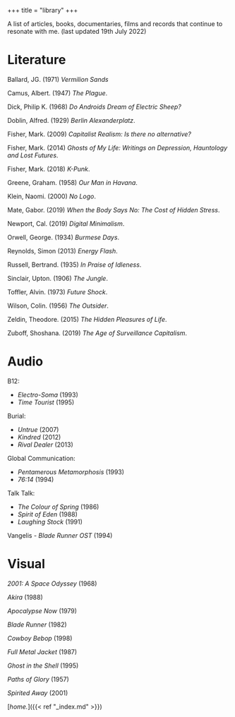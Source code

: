 +++
title = "library"
+++

A list of articles, books, documentaries, films and records that continue to resonate with me. (last updated 19th July 2022)

# Literature

Ballard, JG. (1971) *Vermilion Sands* <br>

Camus, Albert. (1947) *The Plague*. <br>

Dick, Philip K. (1968) *Do Androids Dream of Electric Sheep?* <br>

Doblin, Alfred. (1929) *Berlin Alexanderplatz*. <br>

Fisher, Mark. (2009) *Capitalist Realism: Is there no alternative?* <br>

Fisher, Mark. (2014) *Ghosts of My Life: Writings on Depression, Hauntology and Lost Futures*. <br>

Fisher, Mark. (2018) *K-Punk*. <br>

Greene, Graham. (1958) *Our Man in Havana*. <br>

Klein, Naomi. (2000) *No Logo*. <br>

Mate, Gabor. (2019) *When the Body Says No: The Cost of Hidden Stress*. <br>

Newport, Cal. (2019) *Digital Minimalism*. <br>

Orwell, George. (1934) *Burmese Days*. <br>

Reynolds, Simon (2013) *Energy Flash*. <br>

Russell, Bertrand. (1935) *In Praise of Idleness*. <br>

Sinclair, Upton. (1906) *The Jungle*. <br>

Toffler, Alvin. (1973) *Future Shock*. <br>

Wilson, Colin. (1956) *The Outsider*. <br>

Zeldin, Theodore. (2015) *The Hidden Pleasures of Life*. <br>

Zuboff, Shoshana. (2019) *The Age of Surveillance Capitalism*. <br>

# Audio

B12:

* *Electro-Soma* (1993)
* *Time Tourist* (1995) <br>

Burial:
* *Untrue* (2007) <br>
* *Kindred* (2012) <br>
* *Rival Dealer* (2013) <br>

Global Communication:
* *Pentamerous Metamorphosis* (1993) <br>
* *76:14* (1994) <br>

Talk Talk:
* *The Colour of Spring* (1986)
* *Spirit of Eden* (1988)
* *Laughing Stock* (1991)

Vangelis - *Blade Runner OST* (1994) <br>


# Visual

*2001: A Space Odyssey* (1968)

*Akira* (1988)

*Apocalypse Now* (1979)

*Blade Runner* (1982)

*Cowboy Bebop* (1998)

*Full Metal Jacket* (1987)

*Ghost in the Shell* (1995)

*Paths of Glory* (1957)

*Spirited Away* (2001)

[*home.*]({{< ref "_index.md" >}})